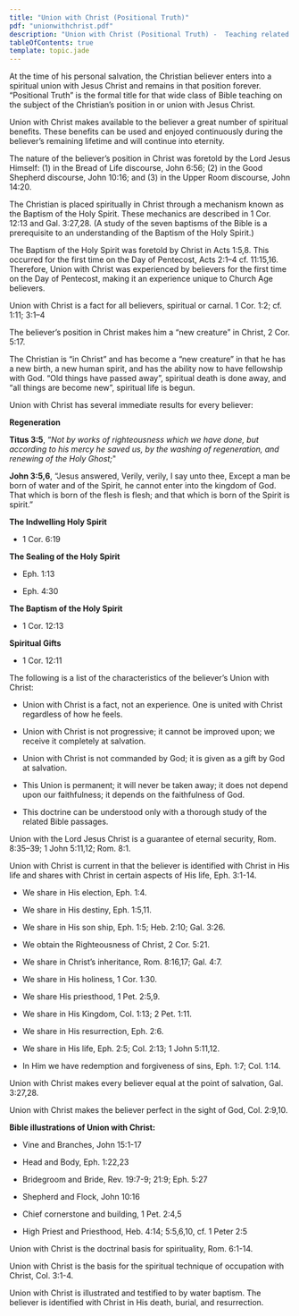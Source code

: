```yaml
---
title: "Union with Christ (Positional Truth)"
pdf: "unionwithchrist.pdf"
description: "Union with Christ (Positional Truth) -  Teaching related to all of the benefits and responsibilities of being \"in Christ\"."
tableOfContents: true
template: topic.jade
---
```


At the time of his personal salvation, the Christian believer enters into a spiritual union with Jesus Christ and remains in that position forever. “Positional Truth” is the formal title for that wide class of Bible teaching on the subject of the Christian’s position in or union with Jesus Christ.

Union with Christ makes available to the believer a great number of spiritual benefits. These benefits can be used and enjoyed continuously during the believer’s remaining lifetime and will continue into eternity.

The nature of the believer’s position in Christ was foretold by the Lord Jesus Himself: (1) in the Bread of Life discourse, John 6:56; (2) in the Good Shepherd discourse, John 10:16; and (3) in the Upper Room discourse, John 14:20.

The Christian is placed spiritually in Christ through a mechanism known as the Baptism of the Holy Spirit. These mechanics are described in 1 Cor. 12:13 and Gal. 3:27,28. (A study of the seven baptisms of the Bible is a prerequisite to an understanding of the Baptism of the Holy Spirit.)

The Baptism of the Holy Spirit was foretold by Christ in Acts 1:5,8. This occurred for the first time on the Day of Pentecost, Acts 2:1–4 cf. 11:15,16. Therefore, Union with Christ was experienced by believers for the first time on the Day of Pentecost, making it an experience unique to Church Age believers.

Union with Christ is a fact for all believers, spiritual or carnal. 1 Cor. 1:2; cf. 1:11; 3:1–4

The believer’s position in Christ makes him a “new creature” in Christ, 2 Cor. 5:17.

The Christian is “in Christ” and has become a “new creature” in that he has a new birth, a new human spirit, and has the ability now to have fellowship with God. “Old things have passed away”, spiritual death is done away, and “all things are become new”, spiritual life is begun.

Union with Christ has several immediate results for every believer:

**Regeneration**

**Titus 3:5**, “_Not by works of righteousness which we have done, but according to his mercy he saved us, by the washing of regeneration, and renewing of the Holy Ghost;_"

**John 3:5,6**, “Jesus answered, Verily, verily, I say unto thee, Except a man be born of water and of the Spirit, he cannot enter into the kingdom of God. That which is born of the flesh is flesh; and that which is born of the Spirit is spirit.”

**The Indwelling Holy Spirit**

* 1 Cor. 6:19

**The Sealing of the Holy Spirit**

* Eph. 1:13

* Eph. 4:30

**The Baptism of the Holy Spirit**

* 1 Cor. 12:13

**Spiritual Gifts**

* 1 Cor. 12:11

The following is a list of the characteristics of the believer’s Union with Christ:

* Union with Christ is a fact, not an experience. One is united with Christ regardless of how he feels.

* Union with Christ is not progressive; it cannot be improved upon; we receive it completely at salvation.

* Union with Christ is not commanded by God; it is given as a gift by God at salvation.

* This Union is permanent; it will never be taken away; it does not depend upon our faithfulness; it depends on the faithfulness of God.

* This doctrine can be understood only with a thorough study of the related Bible passages.

Union with the Lord Jesus Christ is a guarantee of eternal security, Rom. 8:35–39; 1 John 5:11,12; Rom. 8:1.

Union with Christ is current in that the believer is identified with Christ in His life and shares with Christ in certain aspects of His life, Eph. 3:1-14.

* We share in His election, Eph. 1:4.

* We share in His destiny, Eph. 1:5,11.

* We share in His son ship, Eph. 1:5; Heb. 2:10; Gal. 3:26.

* We obtain the Righteousness of Christ, 2 Cor. 5:21.

* We share in Christ’s inheritance, Rom. 8:16,17; Gal. 4:7.

* We share in His holiness, 1 Cor. 1:30.

* We share His priesthood, 1 Pet. 2:5,9.

* We share in His Kingdom, Col. 1:13; 2 Pet. 1:11.

* We share in His resurrection, Eph. 2:6.

* We share in His life, Eph. 2:5; Col. 2:13; 1 John 5:11,12.

* In Him we have redemption and forgiveness of sins, Eph. 1:7; Col. 1:14.

Union with Christ makes every believer equal at the point of salvation, Gal. 3:27,28.

Union with Christ makes the believer perfect in the sight of God, Col. 2:9,10.

**Bible illustrations of Union with Christ:**

* Vine and Branches, John 15:1-17

* Head and Body, Eph. 1:22,23

* Bridegroom and Bride, Rev. 19:7-9; 21:9; Eph. 5:27

* Shepherd and Flock, John 10:16

* Chief cornerstone and building, 1 Pet. 2:4,5

* High Priest and Priesthood, Heb. 4:14; 5:5,6,10, cf. 1 Peter 2:5

Union with Christ is the doctrinal basis for spirituality, Rom. 6:1-14.

Union with Christ is the basis for the spiritual technique of occupation with Christ, Col. 3:1-4.

Union with Christ is illustrated and testified to by water baptism. The believer is identified with Christ in His death, burial, and resurrection.

